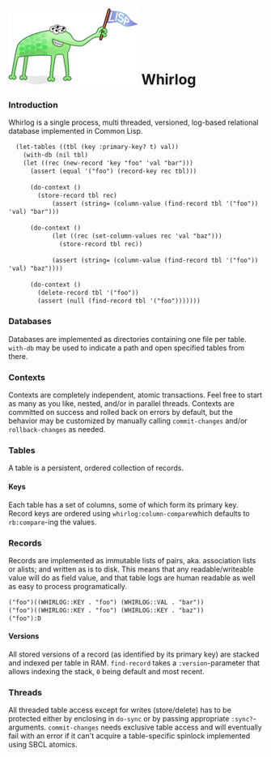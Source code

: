 # ![Lisp Mascot](lisp.png?raw=true) Whirlog

### Introduction
Whirlog is a single process, multi threaded, versioned, log-based relational database implemented in Common Lisp.

```
  (let-tables ((tbl (key :primary-key? t) val))
    (with-db (nil tbl)
	(let ((rec (new-record 'key "foo" 'val "bar")))
	  (assert (equal '("foo") (record-key rec tbl)))
	  
	  (do-context ()
	    (store-record tbl rec)
            (assert (string= (column-value (find-record tbl '("foo")) 'val) "bar")))
	  
	  (do-context ()
            (let ((rec (set-column-values rec 'val "baz")))
              (store-record tbl rec))

            (assert (string= (column-value (find-record tbl '("foo")) 'val) "baz"))))
	  
	  (do-context ()
	    (delete-record tbl '("foo"))
	    (assert (null (find-record tbl '("foo")))))))
```

### Databases
Databases are implemented as directories containing one file per table. `with-db` may be used to indicate a path and open specified tables from there.

### Contexts
Contexts are completely independent, atomic transactions. Feel free to start as many as you like, nested, and/or in parallel threads. Contexts are committed on success and rolled back on errors by default, but the behavior may be customized by manually calling `commit-changes` and/or `rollback-changes` as needed.

### Tables
A table is a persistent, ordered collection of records.

#### Keys
Each table has a set of columns, some of which form its primary key. Record keys are ordered using `whirlog:column-compare`which defaults to `rb:compare`-ing the values.

### Records
Records are implemented as immutable lists of pairs, aka. association lists or alists; and written as is to disk. This means that any readable/writeable value will do as field value, and that table logs are human readable as well as easy to process programatically.

```
("foo")((WHIRLOG::KEY . "foo") (WHIRLOG::VAL . "bar"))
("foo")((WHIRLOG::KEY . "foo") (WHIRLOG::KEY . "baz"))
("foo"):D
```

#### Versions
All stored versions of a record (as identified by its primary key) are stacked and indexed per table in RAM. `find-record` takes a `:version`-parameter that allows indexing the stack, `0` being default and most recent.

### Threads
All threaded table access except for writes (store/delete) has to be protected either by enclosing in `do-sync` or by passing appropriate `:sync?`-arguments. `commit-changes` needs exclusive table access and will eventually fail with an error if it can't acquire a table-specific spinlock implemented using SBCL atomics.